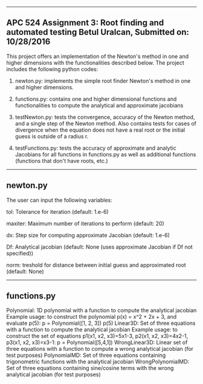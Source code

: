 ----------------------
APC 524 Assignment 3: Root finding and automated testing
Betul Uralcan, Submitted on: 10/28/2016
----------------------
This project offers an implementation of the Newton's method in one and higher dimensions with the functionalities described below. The project includes the following python codes:

1. newton.py: implements the simple root finder Newton's method in one and higher dimensions.

2. functions.py: contains one and higher dimensional functions and functionalities to compute the analytical and approximate jacobians

3. testNewton.py: tests the convergence, accuracy of the Newton method, and a single step of the Newton method. Also contains tests for cases of divergence when the equation does not have a real root or the initial guess is outside of a radius r. 

4. testFunctions.py: tests the accuracy of approximate and analytic Jacobians for all functions in functions.py as well as additional functions (functions that don't have roots, etc.) 

----------------------
newton.py
----------------------
The user can input the following variables:

tol:    		    Tolerance for iteration (default: 1.e-6)

maxiter: 	      Maximum number of iterations to perform (default: 20)

dx:     		    Step size for computing approximate Jacobian (default: 1.e-6)

Df:     		    Analytical jacobian (default: None (uses approximate Jacobian if Df not specified))

norm:    	      treshold for distance between initial guess and approximated root (default: None)

----------------------
functions.py
----------------------
Polynomial:        1D polynomial with a function to compute the analytical jacobian
                   Example usage: to construct the polynomial p(x) = x^2 + 2x + 3, and evaluate p(5):
                                  p = Polynomial([1, 2, 3]) 
                                  p(5)
Linear3D:          Set of three equations with a function to compute the analytical jacobian
	                 Example usage: to construct the set of equations p1(x1, x2, x3)=5x1-3, p2(x1, x2, x3)=4x2-1, p3(x1, x2, x3)=x3-1:
                                  p = Polynomial([5,4,1])
WrongLinear3D:     Linear set of three equations with a function to compute a wrong analytical jacobian (for test purposes)
PolynomialMD:      Set of three equations containing trigonometric functions with the analytical jacobian
WrongPolynomialMD: Set of three equations containing sine/cosine terms with the wrong analytical jacobian (for test purposes)
